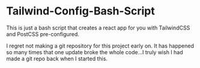 # Tailwind-Config-Bash-Script

This is just a bash script that creates a react app for you with TailwindCSS and PostCSS pre-configured.

I regret not making a git repository for this project early on. It has happened so many times that one update broke the whole code...I truly wish I had made a git repo back when I started this.
